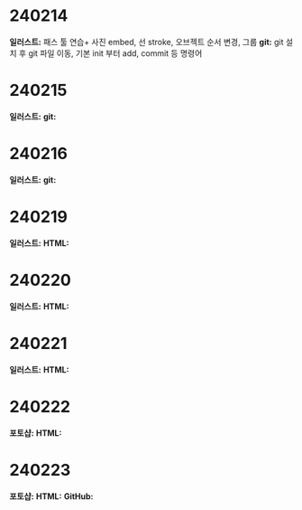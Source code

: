 # 240214 #
**일러스트:**
패스 툴 연습+ 사진 embed, 선 stroke, 오브젝트 순서 변경, 그룹
**git:**
git 설치 후 git 파일 이동, 기본 init 부터 add, commit 등 명령어

# 240215 #
**일러스트:**
**git:**

# 240216 #
**일러스트:**
**git:**

# 240219 #
**일러스트:**
**HTML:**

# 240220 #
**일러스트:**
**HTML:**

# 240221 #
**일러스트:**
**HTML:**

# 240222 #
**포토샵:**
**HTML:**

# 240223 #
**포토샵:**
**HTML:**
**GitHub:**
